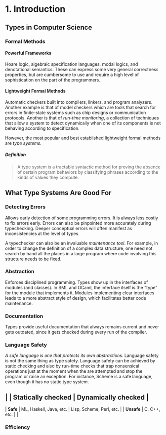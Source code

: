 # 1. Introduction

## Types in Computer Science

### Formal Methods

#### Powerful Frameworks
Hoare logic, algebraic specification languages, modal logics, and denotational
semantics. These can express some very general correctness properties, but are
cumbersome to use and require a high level of sophistication on the part of the
programmers.

#### Lightweight Formal Methods
Automatic checkers built into compilers, linkers, and program analyzers. Another
example is that of model checkers which are tools that search for errors in
finite-state systems such as chip designs or communication protocols. Another
is that of *run-time monitoring*, a collection of techniques that allow a system
to detect dynamically when one of its components is not behaving according to
specification.

However, the most popular and best established lightweight formal methods are
*type systems*.

##### Definition
> A type system is a tractable syntactic method for proving the absence of
> certain program behaviors by classifying phrases according to the kinds of
> values they compute.


## What Type Systems Are Good For

### Detecting Errors
Allows early detection of some programming errors. It is always less costly
to fix errors early. Errors can also be pinpointed more accurately during
typechecking. Deeper conceptual errors will often manifest as inconsistencies
at the level of types.

A typechecker can also be an invaluable *maintenance tool*. For example, in
order to change the definition of a complex data structure, one need not
search by hand all the places in a large program where code involving this
structure needs to be fixed.

### Abstraction
Enforces disciplined programming. Types show up in the interfaces of modules
(and classes). In SML and OCaml, the interface itself is the "type" for the
module that implements it. Modules implementing clear interfaces leads to a
more abstract style of design, which facilitates better code maintenance.

### Documentation
Types provide useful documentation that always remains current and never gets
outdated, since it gets checked during every run of the compiler.

### Language Safety
*A safe language is one that protects its own abstractions*. Language safety
is not the same thing as type safety. Language safety can be achieved by
static checking and also by run-time checks that trap nonsensical operations
just at the moment when the are attempted and stop the program or raise an
exception. For instance, Scheme is a safe language, even though it has no
static type system.

|            | Statically checked      | Dynamically checked      |
-------------------------------------------------------------------
| **Safe**   | ML, Haskell, Java, etc. | Lisp, Scheme, Perl, etc. |
| **Unsafe** | C, C++, etc.            |                          |

### Efficiency

